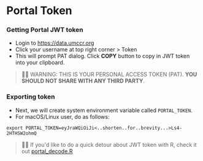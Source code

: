 # Portal Token

### Getting Portal JWT token

- Login to https://data.umccr.org
- Click your username at top right corner > Token
- This will prompt PAT dialog. Click **COPY** button to copy in JWT token into your clipboard.
> 🙋‍♂️ WARNING: THIS IS YOUR PERSONAL ACCESS TOKEN (PAT). **YOU SHOULD NOT SHARE WITH ANY THIRD PARTY**.

### Exporting token

- Next, we will create system environment variable called `PORTAL_TOKEN`.
- For macOS/Linux user, do as follows:
```
export PORTAL_TOKEN=eyJraWQiOiJi<..shorten..for..brevity...>Ls4-2HTHSW2ohmQ
```
> 🙋‍♂️ If you'd like to do a quick detour about JWT token with R, check it out  [portal_decode.R](portal_decode.R)
